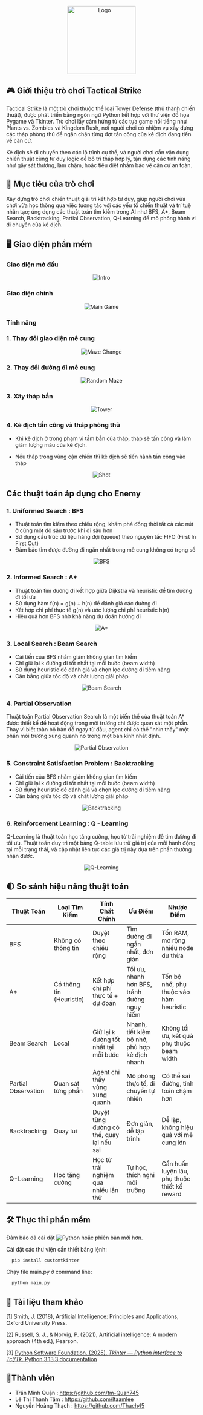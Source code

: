 <p align="center">
  <img src="https://raw.githubusercontent.com/tm-Quan745/Game-TacticalStrike/Develop/readme_img/logo.png" alt="Logo" width="180"/>
</p>


## 🎮 Giới thiệu trò chơi Tactical Strike
Tactical Strike là một trò chơi thuộc thể loại Tower Defense (thủ thành chiến thuật), được phát triển bằng ngôn ngữ Python kết hợp với thư viện đồ họa Pygame và Tkinter. Trò chơi lấy cảm hứng từ các tựa game nổi tiếng như Plants vs. Zombies và Kingdom Rush, nơi người chơi có nhiệm vụ xây dựng các tháp phòng thủ để ngăn chặn từng đợt tấn công của kẻ địch đang tiến về căn cứ.

Kẻ địch sẽ di chuyển theo các lộ trình cụ thể, và người chơi cần vận dụng chiến thuật cùng tư duy logic để bố trí tháp hợp lý, tận dụng các tính năng như gây sát thương, làm chậm, hoặc tiêu diệt nhằm bảo vệ căn cứ an toàn.
## 🎯 Mục tiêu của trò chơi
Xây dựng trò chơi chiến thuật giải trí kết hợp tư duy, giúp người chơi vừa chơi vừa học thông qua việc tương tác với các yếu tố chiến thuật và trí tuệ nhân tạo; ứng dụng các thuật toán tìm kiếm trong AI như BFS, A*, Beam Search, Backtracking, Partial Observation, Q-Learning để mô phỏng hành vi di chuyển của kẻ địch.
## 🖥 Giao diện phần mềm
### Giao diện mở đầu

<p align="center">
  <img src="https://raw.githubusercontent.com/tm-Quan745/Game-TacticalStrike/Develop/readme_img/intro.gif" alt="Intro" />
</p>

### Giao diện chính

<p align="center">
  <img src="https://raw.githubusercontent.com/tm-Quan745/Game-TacticalStrike/Develop/readme_img/main.png" alt="Main Game" />
</p>

### Tính năng
### 1. Thay đổi giao diện mê cung

<p align="center">
  <img src="https://raw.githubusercontent.com/tm-Quan745/Game-TacticalStrike/Develop/readme_img/maze_change.gif" alt="Maze Change" />
</p>

### 2. Thay đổi đường đi mê cung

<p align="center">
  <img src="https://raw.githubusercontent.com/tm-Quan745/Game-TacticalStrike/Develop/readme_img/random.gif" alt="Random Maze" />
</p>

### 3. Xây tháp bắn

<p align="center">
  <img src="https://raw.githubusercontent.com/tm-Quan745/Game-TacticalStrike/Develop/readme_img/tower.gif" alt="Tower" />
</p>

### 4. Kẻ địch tấn công và tháp phòng thủ
- Khi kẻ địch ở trong phạm vi tầm bắn của tháp, tháp sẽ tấn công và làm giảm lượng máu của kẻ địch.

- Nếu tháp trong vùng cận chiến thì kẻ địch sẽ tiến hành tấn công vào tháp

<p align="center">
  <img src="https://raw.githubusercontent.com/tm-Quan745/Game-TacticalStrike/Develop/readme_img/shot.gif" alt="Shot" />
</p>



## Các thuật toán áp dụng cho Enemy 
### 1. Uniformed Search : BFS
-	Thuật toán tìm kiếm theo chiều rộng, khám phá đồng thời tất cả các nút ở cùng một độ sâu trước khi đi sâu hơn
-	Sử dụng cấu trúc dữ liệu hàng đợi (queue) theo nguyên tắc FIFO (First In First Out)
-	Đảm bảo tìm được đường đi ngắn nhất trong mê cung không có trọng số

<p align="center">
  <img src="https://raw.githubusercontent.com/tm-Quan745/Game-TacticalStrike/Develop/readme_img/bfs.gif" alt="BFS" />
</p>

### 2. Informed Search : A*
-	Thuật toán tìm đường đi kết hợp giữa Dijkstra và heuristic để tìm đường đi tối ưu
-	Sử dụng hàm f(n) = g(n) + h(n) để đánh giá các đường đi
-	Kết hợp chi phí thực tế g(n) và ước lượng chi phí heuristic h(n)
-	Hiệu quả hơn BFS nhờ khả năng dự đoán hướng đi

<p align="center">
  <img src="https://raw.githubusercontent.com/tm-Quan745/Game-TacticalStrike/Develop/readme_img/astar.gif" alt="A*" />
</p>

### 3. Local Search : Beam Search
-	Cải tiến của BFS nhằm giảm không gian tìm kiếm
-	Chỉ giữ lại k đường đi tốt nhất tại mỗi bước (beam width)
-	Sử dụng heuristic để đánh giá và chọn lọc đường đi tiềm năng
-	Cân bằng giữa tốc độ và chất lượng giải pháp

<p align="center">
  <img src="https://raw.githubusercontent.com/tm-Quan745/Game-TacticalStrike/Develop/readme_img/beam.gif" alt="Beam Search" />
</p>

### 4. Partial Observation
Thuật toán Partial Observation Search là một biến thể của thuật toán A* được thiết kế để hoạt động trong môi trường chỉ được quan sát một phần. Thay vì biết toàn bộ bản đồ ngay từ đầu, agent chỉ có thể "nhìn thấy" một phần môi trường xung quanh nó trong một bán kính nhất định.

<p align="center">
  <img src="https://raw.githubusercontent.com/tm-Quan745/Game-TacticalStrike/Develop/readme_img/partial.gif" alt="Partial Observation" />
</p>


### 5. Constraint Satisfaction Problem : Backtracking
-	Cải tiến của BFS nhằm giảm không gian tìm kiếm
-	Chỉ giữ lại k đường đi tốt nhất tại mỗi bước (beam width)
-	Sử dụng heuristic để đánh giá và chọn lọc đường đi tiềm năng
-	Cân bằng giữa tốc độ và chất lượng giải pháp

<p align="center">
  <img src="https://raw.githubusercontent.com/tm-Quan745/Game-TacticalStrike/Develop/readme_img/backtracking.gif" alt="Backtracking" />
</p>

### 6. Reinforcement Learning : Q - Learning
Q-Learning là thuật toán học tăng cường, học từ trải nghiệm để tìm đường đi tối ưu. Thuật toán duy trì một bảng Q-table lưu trữ giá trị của mỗi hành động tại mỗi trạng thái, và cập nhật liên tục các giá trị này dựa trên phần thưởng nhận được.

<p align="center">
  <img src="https://raw.githubusercontent.com/tm-Quan745/Game-TacticalStrike/Develop/readme_img/qlearning.gif" alt="Q-Learning" />
</p>

## 🌓 So sánh hiệu năng thuật toán

| Thuật Toán         | Loại Tìm Kiếm        | Tính Chất Chính                               | Ưu Điểm                                              | Nhược Điểm                                              |
|--------------------|----------------------|------------------------------------------------|-------------------------------------------------------|----------------------------------------------------------|
| BFS                | Không có thông tin   | Duyệt theo chiều rộng                         | Tìm đường đi ngắn nhất, đơn giản                     | Tốn RAM, mở rộng nhiều node dư thừa                     |
| A*                 | Có thông tin (Heuristic) | Kết hợp chi phí thực tế + dự đoán          | Tối ưu, nhanh hơn BFS, tránh đường nguy hiểm        | Tốn bộ nhớ, phụ thuộc vào hàm heuristic                 |
| Beam Search        | Local     | Giữ lại `k` đường tốt nhất tại mỗi bước      | Nhanh, tiết kiệm bộ nhớ, phù hợp kẻ địch nhanh       | Không tối ưu, kết quả phụ thuộc beam width              |
| Partial Observation| Quan sát từng phần    | Agent chỉ thấy vùng xung quanh                | Mô phỏng thực tế, di chuyển tự nhiên                 | Có thể sai đường, tính toán chậm hơn                    |
| Backtracking       | Quay lui              | Duyệt từng đường có thể, quay lại nếu sai     | Đơn giản, dễ lập trình                                | Dễ lặp, không hiệu quả với mê cung lớn                  |
| Q-Learning         | Học tăng cường        | Học từ trải nghiệm qua nhiều lần thử          | Tự học, thích nghi môi trường                       | Cần huấn luyện lâu, phụ thuộc thiết kế reward           |



## 🛠 Thực thi phần mềm

Đảm bảo đã cài đặt ![Python](https://img.shields.io/badge/Python-3.10-blue?logo=python&logoColor=white) hoặc phiên bản mới hơn.

Cài đặt các thư viện cần thiết bằng lệnh: 
```bash
  pip install customtkinter
```
Chạy file main.py ở command line: 

```bash
  python main.py
```


## 📗 Tài liệu tham khảo

[1] Smith, J. (2018), Artificial Intelligence: Principles and Applications, Oxford University Press.

[2]	Russell, S. J., & Norvig, P. (2021), Artificial intelligence: A modern approach (4th ed.), Pearson.

[3] [Python Software Foundation. (2025). *Tkinter — Python interface to Tcl/Tk*. Python 3.13.3 documentation](https://docs.python.org/3/library/tkinter.html)

## 👤Thành viên

- Trần Minh Quận : https://github.com/tm-Quan745
- Lê Thị Thanh Tâm : https://github.com/ltaamlee
- Nguyễn Hoàng Thạch : https://github.com/Thach45
